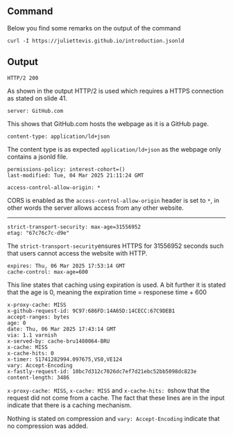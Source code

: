 ## Command
Below you find some remarks on the output of the command
```
curl -I https://juliettevis.github.io/introduction.jsonld
```
## Output
```
HTTP/2 200 
```
As shown in the output HTTP/2 is used which requires a HTTPS connection as stated on slide 41.

```
server: GitHub.com
```
This shows that GitHub.com hosts the webpage as it is a GitHub page.

```
content-type: application/ld+json
```
The content type is as expected `application/ld+json` as the webpage only contains a jsonld file.

```
permissions-policy: interest-cohort=()
last-modified: Tue, 04 Mar 2025 21:11:24 GMT
``` 

```
access-control-allow-origin: *
```
CORS is enabled as the `access-control-allow-origin` header is set to `*`, in other words the server allows access from any other website.

---
```
strict-transport-security: max-age=31556952
etag: "67c76c7c-d9e"
```
The `strict-transport-security`ensures HTTPS for 31556952 seconds such that users cannot access the website with HTTP.

```
expires: Thu, 06 Mar 2025 17:53:14 GMT
cache-control: max-age=600
```
This line states that caching using expiration is used. A bit further it is stated that the age is 0, meaning the expiration time = responese time + 600
```
x-proxy-cache: MISS
x-github-request-id: 9C97:686FD:14A65D:14CECC:67C9DEB1
accept-ranges: bytes
age: 0
date: Thu, 06 Mar 2025 17:43:14 GMT
via: 1.1 varnish
x-served-by: cache-bru1480064-BRU
x-cache: MISS
x-cache-hits: 0
x-timer: S1741282994.097675,VS0,VE124
vary: Accept-Encoding
x-fastly-request-id: 10bc7d312c7026dc7ef7d21ebc52bb5098dc823e
content-length: 3486
```
`x-proxy-cache: MISS`, `x-cache: MISS` and `x-cache-hits: 0`show that the request did not come from a cache. The fact that these lines are in the input indicate that there is a caching mechanism.

Nothing is stated on compression and `vary: Accept-Encoding` indicate that no compression was added.